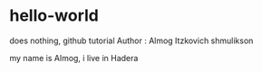 # hello-world
does nothing, github tutorial
Author : Almog Itzkovich
shmulikson

my name is Almog, i live in Hadera
